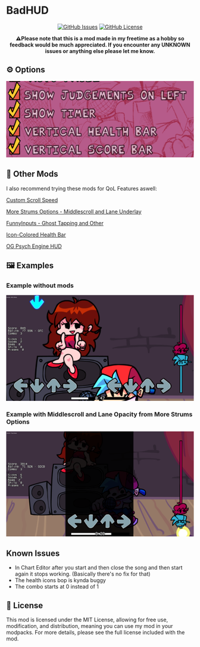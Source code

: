 # BadHUD

<p align="center">
  <a href="https://github.com/Starexify/BadHUD/issues"><img alt="GitHub Issues" src="https://img.shields.io/github/issues/Starexify/BadHUD?style=for-the-badge&color=96000C"></a>
  <a href="https://github.com/Starexify/BadHUD/blob/main/LICENSE"><img alt="GitHub License" src="https://img.shields.io/github/license/Starexify/BadHUD?style=for-the-badge&color=96000C"></a>
</p>

<p align="center">
    <strong>
        ⚠️Please note that this is a mod made in my freetime as a hobby so feedback would be much appreciated. If you encounter any UNKNOWN issues or anything else please let me know.
    </strong>
</p>

## ⚙️ Options

![Options](https://github.com/Starexify/Starexify/blob/main/resources/BadHUD/BadHUD-Options.png?raw=true)

## 🧩 Other Mods

I also recommend trying these mods for QoL Features aswell:

[Custom Scroll Speed](https://gamebanana.com/mods/511039)

[More Strums Options - Middlescroll and Lane Underlay](https://gamebanana.com/mods/519686)

[FunnyInputs - Ghost Tapping and Other](https://gamebanana.com/mods/519072)

[Icon-Colored Health Bar](https://gamebanana.com/mods/511342)

[OG Psych Engine HUD](https://gamebanana.com/mods/511527)

## 🖼️ Examples

### Example without mods

![Example without mods](https://github.com/Starexify/Starexify/blob/main/resources/BadHUD/Example%20Simple.png?raw=true)

### Example with Middlescroll and Lane Opacity from More Strums Options

![Example with Middlescroll](https://github.com/Starexify/Starexify/blob/main/resources/BadHUD/Example%20with%20Middlescroll.png?raw=true)

## Known Issues

- In Chart Editor after you start and then close the song and then start again it stops working. (Basically there's no fix for that)
- The health icons bop is kynda buggy
- The combo starts at 0 instead of 1

## 📜 License

This mod is licensed under the MIT License, allowing for free use, modification, and distribution, meaning you can use my mod in your modpacks. For more details, please see the full license included with the mod.
